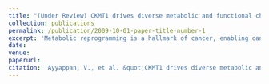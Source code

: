 ```yaml
---
title: "(Under Review) CKMT1 drives diverse metabolic and functional characteristics of breast cancer"
collection: publications
permalink: /publication/2009-10-01-paper-title-number-1
excerpt: 'Metabolic reprogramming is a hallmark of cancer, enabling cancer cells to rapidly proliferate, survive in harsh microenvironments, invade, metastasize, and resist treatment. This study determined for the first time that the metabolic enzyme ubiquitous mitochondrial creatine kinase 1 (CKMT1), which reversibly converts creatine (Cr) to phosphocreatine (PCr) in the mitochondrial membrane, is downregulated in breast cancer metastases compared to primary breast tumors. Our findings show that CKMT1 is a key metabolic enzyme that drives cellular Cr and PCr concentrations and activates glycolysis in breast cancer cells. Our data demonstrate that upregulation of CKMT1 reduces breast cancer metastasis by decreasing adhesion, migration, and invasion. CKMT1 holds promise as potential diagnostic marker, prognostic indicator, and treatment target whose expression can be monitored using magnetic resonance spectroscopy-detected Cr and PCr levels.'
date: 
venue: 
paperurl: 
citation: 'Ayyappan, V., et al. &quot;CKMT1 drives diverse metabolic and functional characteristics of breast cancer.&quot'
---
```

